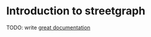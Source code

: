 # Introduction to streetgraph

TODO: write [great documentation](http://jacobian.org/writing/what-to-write/)
